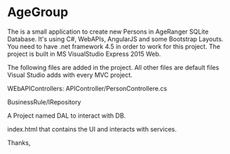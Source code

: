 # AgeGroup

The is a small application to create new Persons in AgeRanger SQLite Database.
It's using C#, WebAPIs, AngularJS and some Bootstrap Layouts.
You need to have .net framework 4.5 in order to work for this project.
The project is built in MS VisualStudio Express 2015 Web.

The following files are added in the project. All other files are default files Visual Studio adds with every MVC project.
 
WEbAPIControllers:
APIController/PersonControllere.cs

BusinessRule/IRepository

A Project named DAL to interact with DB.

index.html that contains the UI and interacts with services.

Thanks,
